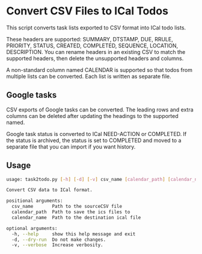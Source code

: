 # Convert CSV Files to ICal Todos

This script converts task lists exported to CSV format into ICal todo lists.

These headers are supported: SUMMARY, DTSTAMP, DUE, RRULE, PRIORITY,
STATUS, CREATED, COMPLETED, SEQUENCE, LOCATION, DESCRIPTION. You can rename
headers in an existing CSV to match the supported headers, then delete the
unsupported headers and columns.

A non-standard column named CALENDAR is supported so that todos from multiple
lists can be converted. Each list is written as separate file.

## Google tasks

CSV exports of Google tasks can be converted. The leading rows and extra columns
can be deleted after updating the headings to the supported named.

Google task status is converted to ICal NEED-ACTION or COMPLETED. If the status
is archived, the status is set to COMPLETED and moved to a separate file that
you can import if you want history.

## Usage

```bash
usage: task2todo.py [-h] [-d] [-v] csv_name [calendar_path] [calendar_name]

Convert CSV data to ICal format.

positional arguments:
  csv_name       Path to the sourceCSV file
  calendar_path  Path to save the ics files to
  calendar_name  Path to the destination ical file

optional arguments:
  -h, --help     show this help message and exit
  -d, --dry-run  Do not make changes.
  -v, --verbose  Increase verbosity.
```
